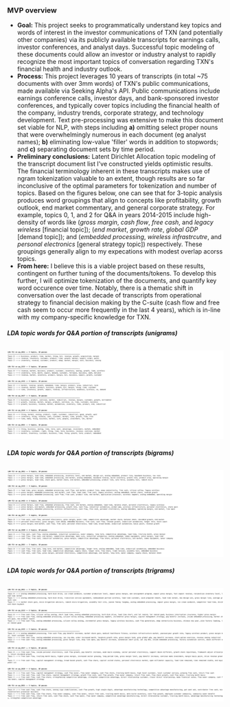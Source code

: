 ### **MVP overview**
* **Goal:** This project seeks to programmatically understand key topics and words of interest in the investor communications of TXN (and potentially other companies) via its publicly available transcripts for earnings calls, investor conferences, and analyst days. Successful topic modeling of these documents could allow an investor or industry analyst to rapidly recognize the most important topics of conversation regarding TXN's financial health and industry outlook. 
* **Process:** This project leverages 10 years of transcripts (in total ~75 documents with over 3mm words) of TXN's public communications, made available via Seeking Alpha's API. Public communications include earnings conference calls, investor days, and bank-sponsored investor conferences, and typically cover topics including the financial health of the company, industry trends, corporate strategy, and technology development. Text pre-processing was extensive to make this document set viable for NLP, with steps including **a)** omitting select proper nouns that were overwhelmingly numerous in each document (eg analyst names); **b)** eliminating low-value 'filler' words in addition to stopwords; and **c)** separating document sets by time period. 
* **Preliminary conclusions:** Latent Dirichlet Allocation topic modeling of the transcript document list I've constructed yields optimistic results. The financial terminology inherent in these transcripts makes use of ngram tokenization valuable to an extent, though results are so far inconclusive of the optimal parameters for tokenization and number of topics. Based on the figures below, one can see that for 3-topic analysis produces word groupings that align to concepts like profitability, growth outlook, end market commentary, and general corporate strategy. For example, topics 0, 1, and 2 for Q&A in years 2014-2015 include high-density of words like (_gross margin_, _cash flow_, _free cash_, and _legacy wireless_ [financial topic]); (_end market_, _growth rate_, _global GDP_ [demand topic]); and (_embedded processing_, _wireless infrastrcutre_, and _personal electronics_ [general strategy topic]) respectively. These groupings generally align to my expecations with modest overlap acorss topics. 
* **From here:** I believe this is a viable project based on these results, contingent on further tuning of the documents/tokens. To develop this further, I will optimize tokenization of the documents, and quantify key word occurence over time. Notably, there is a thematic shift in conversation over the last decade of transcripts from operational strategy to financial decision making by the C-suite (cash flow and free cash seem to occur more frequently in the last 4 years), which is in-line with my company-specific knowledge for TXN. 

###### **LDA topic words for Q&A portion of transcripts (unigrams)**
![unigrams](https://github.com/reiffs/20210917_Reiff_Metis_NLP_Project/blob/main/graphics/unigrams.png)

###### **LDA topic words for Q&A portion of transcripts (bigrams)**
![bigrams](https://github.com/reiffs/20210917_Reiff_Metis_NLP_Project/blob/main/graphics/bigrams.png)

###### **LDA topic words for Q&A portion of transcripts (trigrams)**
![trigrams](https://github.com/reiffs/20210917_Reiff_Metis_NLP_Project/blob/main/graphics/trigrams.png)

